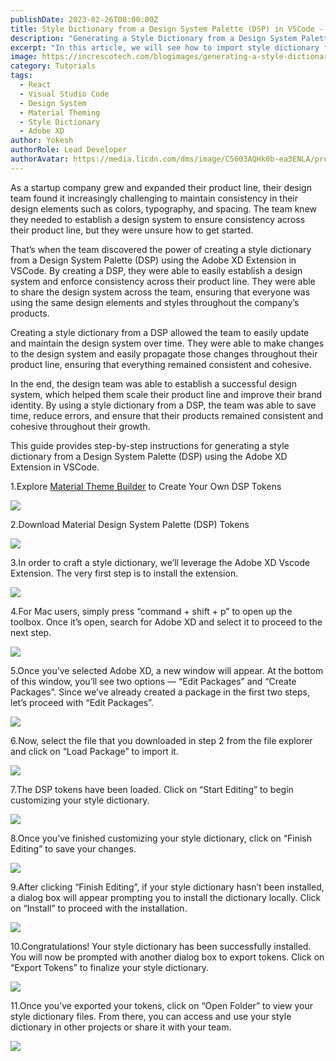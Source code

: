 ```yaml
---
publishDate: 2023-02-26T00:00:00Z
title: Style Dictionary from a Design System Palette (DSP) in VSCode - Step by Step guide
description: "Generating a Style Dictionary from a Design System Palette (DSP) using the Adobe XD Extension in VSCode for react, web, react native, flutter, android, ios"
excerpt: "In this article, we will see how to import style dictionary from a design system palette using Adobe XD extension in Visual studio Code."
image: https://increscotech.com/blogimages/generating-a-style-dictionary-from-a-design-system-palette-using-the-adobe-XD-extension-in-VSCode-12.png
category: Tutorials
tags:
  - React
  - Visual Studio Code
  - Design System
  - Material Theming
  - Style Dictionary
  - Adobe XD
author: Yokesh
authorRole: Lead Developer
authorAvatar: https://media.licdn.com/dms/image/C5603AQHk0b-ea3ENLA/profile-displayphoto-shrink_400_400/0/1635929694279?e=1685577600&v=beta&t=cgz7t06YY04xwnp0S13hUv6vHXgt7MSoYexu4DmF2G8
---
```


As a startup company grew and expanded their product line, their design team found it increasingly challenging to maintain consistency in their design elements such as colors, typography, and spacing. The team knew they needed to establish a design system to ensure consistency across their product line, but they were unsure how to get started.

That’s when the team discovered the power of creating a style dictionary from a Design System Palette (DSP) using the Adobe XD Extension in VSCode. By creating a DSP, they were able to easily establish a design system and enforce consistency across their product line. They were able to share the design system across the team, ensuring that everyone was using the same design elements and styles throughout the company’s products.

Creating a style dictionary from a DSP allowed the team to easily update and maintain the design system over time. They were able to make changes to the design system and easily propagate those changes throughout their product line, ensuring that everything remained consistent and cohesive.

In the end, the design team was able to establish a successful design system, which helped them scale their product line and improve their brand identity. By using a style dictionary from a DSP, the team was able to save time, reduce errors, and ensure that their products remained consistent and cohesive throughout their growth.

This guide provides step-by-step instructions for generating a style dictionary from a Design System Palette (DSP) using the Adobe XD Extension in VSCode.

1.Explore [Material Theme Builder](https://m3.material.io/theme-builder#/custom) to Create Your Own DSP Tokens

![](https://increscotech.com/blogimages/generating-a-style-dictionary-from-a-design-system-palette-using-the-adobe-XD-extension-in-VSCode-1.png)

2.Download Material Design System Palette (DSP) Tokens

![](https://increscotech.com/blogimages/generating-a-style-dictionary-from-a-design-system-palette-using-the-adobe-XD-extension-in-VSCode-2.png)

3.In order to craft a style dictionary, we’ll leverage the Adobe XD Vscode Extension. The very first step is to install the extension.

![](https://increscotech.com/blogimages/generating-a-style-dictionary-from-a-design-system-palette-using-the-adobe-XD-extension-in-VSCode-3.png)

4.For Mac users, simply press “command + shift + p” to open up the toolbox. Once it’s open, search for Adobe XD and select it to proceed to the next step.

![](https://increscotech.com/blogimages/generating-a-style-dictionary-from-a-design-system-palette-using-the-adobe-XD-extension-in-VSCode-4.png)

5.Once you’ve selected Adobe XD, a new window will appear. At the bottom of this window, you’ll see two options — “Edit Packages” and “Create Packages”. Since we’ve already created a package in the first two steps, let’s proceed with “Edit Packages”.

![](https://increscotech.com/blogimages/generating-a-style-dictionary-from-a-design-system-palette-using-the-adobe-XD-extension-in-VSCode-5.png)

6.Now, select the file that you downloaded in step 2 from the file explorer and click on “Load Package” to import it.

![](https://increscotech.com/blogimages/generating-a-style-dictionary-from-a-design-system-palette-using-the-adobe-XD-extension-in-VSCode-6.png)

7.The DSP tokens have been loaded. Click on “Start Editing” to begin customizing your style dictionary.

![](https://increscotech.com/blogimages/generating-a-style-dictionary-from-a-design-system-palette-using-the-adobe-XD-extension-in-VSCode-7.png)

8.Once you’ve finished customizing your style dictionary, click on “Finish Editing” to save your changes.

![](https://increscotech.com/blogimages/generating-a-style-dictionary-from-a-design-system-palette-using-the-adobe-XD-extension-in-VSCode-8.png)

9.After clicking “Finish Editing”, if your style dictionary hasn’t been installed, a dialog box will appear prompting you to install the dictionary locally. Click on “Install” to proceed with the installation.

![](https://increscotech.com/blogimages/generating-a-style-dictionary-from-a-design-system-palette-using-the-adobe-XD-extension-in-VSCode-9.png)

10.Congratulations! Your style dictionary has been successfully installed. You will now be prompted with another dialog box to export tokens. Click on “Export Tokens” to finalize your style dictionary.

![](https://increscotech.com/blogimages/generating-a-style-dictionary-from-a-design-system-palette-using-the-adobe-XD-extension-in-VSCode-10.png)

11.Once you’ve exported your tokens, click on “Open Folder” to view your style dictionary files. From there, you can access and use your style dictionary in other projects or share it with your team.

![](https://increscotech.com/blogimages/generating-a-style-dictionary-from-a-design-system-palette-using-the-adobe-XD-extension-in-VSCode-11.png)
